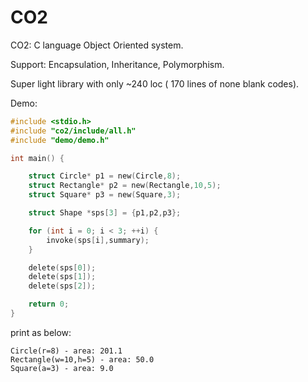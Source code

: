 # CO2
CO2: C language Object Oriented system.

Support:  Encapsulation, Inheritance, Polymorphism.

Super light library with only ~240 loc ( 170 lines of none blank codes).

Demo:
```C
#include <stdio.h>
#include "co2/include/all.h"
#include "demo/demo.h"

int main() {

    struct Circle* p1 = new(Circle,8);
    struct Rectangle* p2 = new(Rectangle,10,5);
    struct Square* p3 = new(Square,3);

    struct Shape *sps[3] = {p1,p2,p3};

    for (int i = 0; i < 3; ++i) {
        invoke(sps[i],summary);
    }

    delete(sps[0]);
    delete(sps[1]);
    delete(sps[2]);

    return 0;
}
```

print as below:

```
Circle(r=8) - area: 201.1
Rectangle(w=10,h=5) - area: 50.0
Square(a=3) - area: 9.0
 ```
